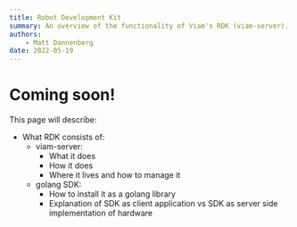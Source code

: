 ```yaml
---
title: Robot Development Kit
summary: An overview of the functionality of Viam's RDK (viam-server).
authors:
    - Matt Dannenberg
date: 2022-05-19
---
```

# Coming soon!

This page will describe:
- What RDK consists of:
  - viam-server:
    - What it does
    - How it does
    - Where it lives and how to manage it
  - golang SDK:
    - How to install it as a golang library
    - Explanation of SDK as client application vs SDK as server side implementation of hardware

